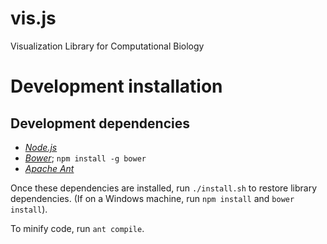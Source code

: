 # vis.js
Visualization Library for Computational Biology

# Development installation

## Development dependencies

* [*Node.js*](https://nodejs.org/en/)
* [*Bower*](http://bower.io/); `npm install -g bower`
* [*Apache Ant*](http://ant.apache.org/manual/install.html)

Once these dependencies are installed, run `./install.sh` to restore library dependencies. (If on a Windows machine, run
`npm install` and `bower install`).

To minify code, run `ant compile`.
